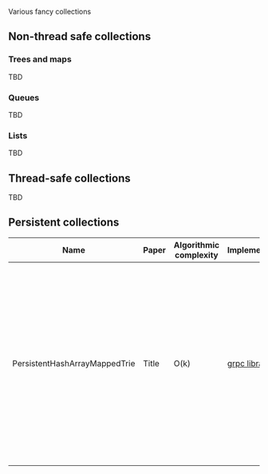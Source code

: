 Various fancy collections

## Non-thread safe collections

### Trees and maps

TBD

### Queues

TBD

### Lists

TBD

## Thread-safe collections

TBD

## Persistent collections

| Name                          | Paper | Algorithmic complexity | Implementation                                                                                                                 | Notes                                                                                                                                                                                                                                                   |
|-------------------------------|-------|------------------------|--------------------------------------------------------------------------------------------------------------------------------|---------------------------------------------------------------------------------------------------------------------------------------------------------------------------------------------------------------------------------------------------------|
| PersistentHashArrayMappedTrie | Title | O(k)                   | [grpc library](https://github.com/grpc/grpc-java/blob/master/context/src/main/java/io/grpc/PersistentHashArrayMappedTrie.java) | Delete is not supported, but replacement is. The implementation  favors simplicity and low memory allocation during insertion. Although the asymptotics are good, it is optimized for small sizes like less than 20; "unbelievably large" would be 100. |